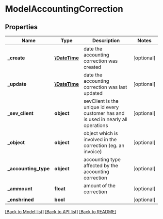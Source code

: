 # ModelAccountingCorrection

## Properties
Name | Type | Description | Notes
------------ | ------------- | ------------- | -------------
**_create** | [**\DateTime**](\DateTime.md) | date the accounting correction was created | [optional] 
**_update** | [**\DateTime**](\DateTime.md) | date the accounting correction was last updated | [optional] 
**_sev_client** | **object** | sevClient is the unique id every customer has and is used in nearly all operations | [optional] 
**_object** | **object** | object which is involved in the correction (eg. an invoice) | [optional] 
**_accounting_type** | **object** | accounting type affected by the accounting correction | [optional] 
**_ammount** | **float** | amount of the correction | [optional] 
**_enshrined** | **bool** |  | [optional] 

[[Back to Model list]](../README.md#documentation-for-models) [[Back to API list]](../README.md#documentation-for-api-endpoints) [[Back to README]](../README.md)


